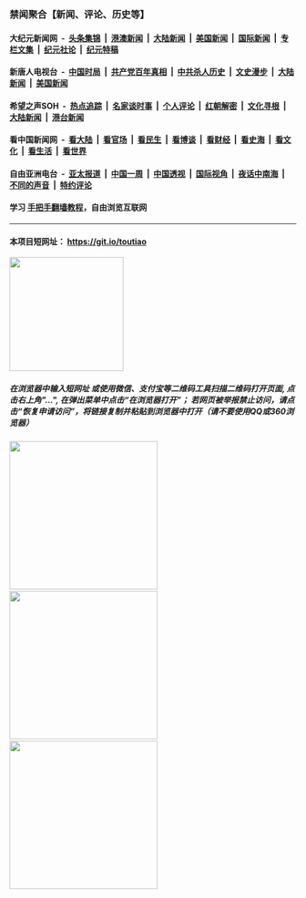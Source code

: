 ### 禁闻聚合【新闻、评论、历史等】

#### 大纪元新闻网 &nbsp;-&nbsp; [头条集锦](indexes/E头条集锦.md?t=02101444) &nbsp;|&nbsp; [港澳新闻](indexes/E港澳新闻.md?t=02101444)  &nbsp;|&nbsp; [大陆新闻](indexes/E大陆新闻.md?t=02101444) &nbsp;|&nbsp; [美国新闻](indexes/E美国新闻.md?t=02101444) &nbsp;|&nbsp; [国际新闻](indexes/E国际新闻.md?t=02101444) &nbsp;|&nbsp; [专栏文集](indexes/E专栏文集.md?t=02101444) &nbsp;|&nbsp; [纪元社论](indexes/E纪元社论.md?t=02101444) &nbsp;|&nbsp; [纪元特稿](indexes/E纪元特稿.md?t=02101444) 

#### 新唐人电视台 &nbsp;-&nbsp; [中国时局](indexes/N中国时局.md?t=02101444) &nbsp;|&nbsp; [共产党百年真相](indexes/N共产党百年真相.md?t=02101444) &nbsp;|&nbsp; [中共杀人历史](indexes/N中共杀人历史.md?t=02101444) &nbsp;|&nbsp; [文史漫步](indexes/N文史漫步.md?t=02101444) &nbsp;|&nbsp; [大陆新闻](indexes/N大陆新闻.md?t=02101444) &nbsp;|&nbsp; [美国新闻](indexes/N美国新闻.md?t=02101444)

#### 希望之声SOH &nbsp;-&nbsp; [热点追踪](indexes/H热点追踪.md?t=02101444) &nbsp;|&nbsp; [名家谈时事](indexes/H名家谈时事.md?t=02101444) &nbsp;|&nbsp; [个人评论](indexes/H个人评论.md?t=02101444)  &nbsp;|&nbsp; [红朝解密](indexes/H红朝解密.md?t=02101444) &nbsp;|&nbsp; [文化寻根](indexes/H文化寻根.md?t=02101444) &nbsp;|&nbsp; [大陆新闻](indexes/H大陆新闻.md?t=02101444) &nbsp;|&nbsp; [港台新闻](indexes/H港台新闻.md?t=02101444)

#### 看中国新闻网 &nbsp;-&nbsp; [看大陆](indexes/S看大陆.md?t=02101444) &nbsp;|&nbsp; [看官场](indexes/S看官场.md?t=02101444) &nbsp;|&nbsp; [看民生](indexes/S看民生.md?t=02101444)  &nbsp;|&nbsp; [看博谈](indexes/S看博谈.md?t=02101444) &nbsp;|&nbsp; [看财经](indexes/S看财经.md?t=02101444) &nbsp;|&nbsp; [看史海](indexes/S看史海.md?t=02101444) &nbsp;|&nbsp; [看文化](indexes/S看文化.md?t=02101444) &nbsp;|&nbsp; [看生活](indexes/S看生活.md?t=02101444) &nbsp;|&nbsp; [看世界](indexes/S看世界.md?t=02101444)

#### 自由亚洲电台 &nbsp;-&nbsp; [亚太报道](indexes/R亚太报道.md?t=02101444) &nbsp;|&nbsp; [中国一周](indexes/R中国一周.md?t=02101444) &nbsp;|&nbsp; [中国透视](indexes/R中国透视.md?t=02101444)  &nbsp;|&nbsp; [国际视角](indexes/R国际视角.md?t=02101444) &nbsp;|&nbsp; [夜话中南海](indexes/R夜话中南海.md?t=02101444) &nbsp;|&nbsp; [不同的声音](indexes/R不同的声音.md?t=02101444) &nbsp;|&nbsp; [特约评论](indexes/R特约评论.md?t=02101444)

#### 学习 [手把手翻墙教程](https://github.com/gfw-breaker/guides/wiki)，自由浏览互联网

----

#### 本项目短网址： https://git.io/toutiao
<img src="https://raw.githubusercontent.com/gfw-breaker/banned-news/master/scripts/img/qr.png" width="200px"/>  

##### 在浏览器中输入短网址 或使用微信、支付宝等二维码工具扫描二维码打开页面, 点击右上角"...", 在弹出菜单中点击“在浏览器打开”； 若网页被举报禁止访问，请点击“恢复申请访问”，将链接复制并粘贴到浏览器中打开（请不要使用QQ或360浏览器）

<img src="https://raw.githubusercontent.com/gfw-breaker/banned-news/master/scripts/img/1.png" width="260px"/> &nbsp; <img src="https://raw.githubusercontent.com/gfw-breaker/banned-news/master/scripts/img/2.png" width="260px"/> &nbsp; <img src="https://raw.githubusercontent.com/gfw-breaker/banned-news/master/scripts/img/3.png" width="260px"/>

